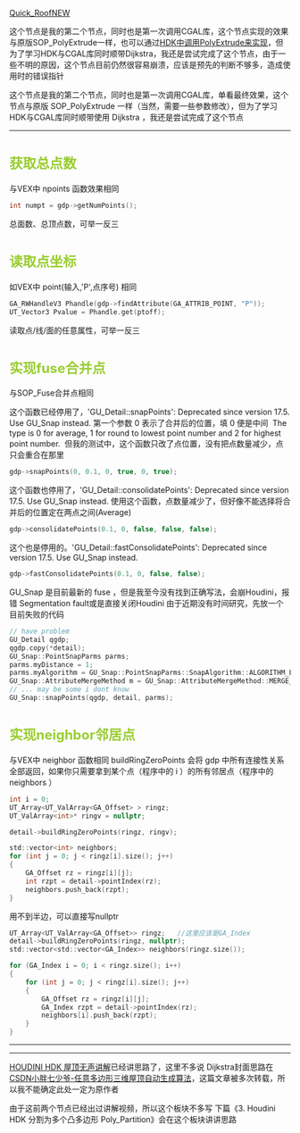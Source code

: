 [Quick_RoofNEW](https://www.bilibili.com/video/BV14B4y1i7zK)

这个节点是我的第二个节点，同时也是第一次调用CGAL库，这个节点实现的效果与原版SOP_PolyExtrude一样，也可以通过[HDK中调用PolyExtrude来实现](https://www.sidefx.com/forum/topic/75466/)，但为了学习HDK与CGAL库同时顺带Dijkstra，我还是尝试完成了这个节点，由于一些不明的原因，这个节点目前仍然很容易崩溃，应该是预先的判断不够多，造成使用时的错误指针

这个节点是我的第二个节点，同时也是第一次调用CGAL库，单看最终效果，这个节点与原版 SOP_PolyExtrude 一样（当然，需要一些参数修改），但为了学习HDK与CGAL库同时顺带使用 Dijkstra ，我还是尝试完成了这个节点

---

# <font size=5 color = YellowGreen>获取总点数</font>
与VEX中 npoints 函数效果相同
```c
int numpt = gdp->getNumPoints();
```
总面数、总顶点数，可举一反三

# <font size=5 color = YellowGreen>读取点坐标</font>
如VEX中 point(输入,'P',点序号) 相同
```c
GA_RWHandleV3 Phandle(gdp->findAttribute(GA_ATTRIB_POINT, "P"));
UT_Vector3 Pvalue = Phandle.get(ptoff);
```
读取点/线/面的任意属性，可举一反三

# <font size=5 color = YellowGreen>实现fuse合并点</font>
与SOP_Fuse合并点相同

这个函数已经停用了，'GU_Detail::snapPoints': Deprecated since version 17.5. Use GU_Snap instead.
第一个参数 0 表示了合并后的位置，填 0 便是中间
 The type is 0 for average, 1 for round to lowest point number and 2 for highest point number.
 但我的测试中，这个函数只改了点位置，没有把点数量减少，点只会重合在那里
```c
gdp->snapPoints(0, 0.1, 0, true, 0, true);
```

这个函数也停用了，'GU_Detail::consolidatePoints': Deprecated since version 17.5. Use GU_Snap instead.
使用这个函数，点数量减少了，但好像不能选择将合并后的位置定在两点之间(Average)
```c
gdp->consolidatePoints(0.1, 0, false, false, false);
```

这个也是停用的。'GU_Detail::fastConsolidatePoints': Deprecated since version 17.5. Use GU_Snap instead.
```c
gdp->fastConsolidatePoints(0.1, 0, false, false);
```

GU_Snap 是目前最新的 fuse ，但是我至今没有找到正确写法，会崩Houdini，报错 Segmentation fault或是直接关闭Houdini
由于近期没有时间研究，先放一个目前失败的代码
```c
// have problem
GU_Detail qgdp;
qgdp.copy(*detail);
GU_Snap::PointSnapParms parms;
parms.myDistance = 1;
parms.myAlgorithm = GU_Snap::PointSnapParms::SnapAlgorithm::ALGORITHM_LOWEST_POINT;//may be SOP_FUSE "using" what
GU_Snap::AttributeMergeMethod m = GU_Snap::AttributeMergeMethod::MERGE_ATTRIBUTE_MEAN;
// ... may be some i dont know
GU_Snap::snapPoints(qgdp, detail, parms);
```

# <font size=5 color = YellowGreen>实现neighbor邻居点</font>
与VEX中 neighbor 函数相同
buildRingZeroPoints 会将 gdp 中所有连接性关系全部返回，如果你只需要拿到某个点（程序中的 i ）的所有邻居点（程序中的 neighbors ）
```c
int i = 0;
UT_Array<UT_ValArray<GA_Offset> > ringz;
UT_ValArray<int>* ringv = nullptr;

detail->buildRingZeroPoints(ringz, ringv);

std::vector<int> neighbors;
for (int j = 0; j < ringz[i].size(); j++)
{
	GA_Offset rz = ringz[i][j];
	int rzpt = detail->pointIndex(rz);
	neighbors.push_back(rzpt);
}
```
用不到半边，可以直接写nullptr
```c
UT_Array<UT_ValArray<GA_Offset>> ringz;   //这里应该是GA_Index
detail->buildRingZeroPoints(ringz, nullptr);
std::vector<std::vector<GA_Index>> neighbors(ringz.size());

for (GA_Index i = 0; i < ringz.size(); i++)
{
	for (int j = 0; j < ringz[i].size(); j++)
	{
		GA_Offset rz = ringz[i][j];
		GA_Index rzpt = detail->pointIndex(rz);
		neighbors[i].push_back(rzpt);
	}
}
```

---
---
[HOUDINI HDK 屋顶无声讲解](https://www.bilibili.com/video/BV1Hg411f764)已经讲思路了，这里不多说
Dijkstra封面思路在[CSDN小胖七少爷-任意多边形三维屋顶自动生成算法](https://blog.csdn.net/weixin_43712770/article/details/104986220)，这篇文章被多次转载，所以我不能确定此处一定为原作者

由于这前两个节点已经出过讲解视频，所以这个板块不多写
下篇《3. Houdini HDK 分割为多个凸多边形 Poly_Partition》会在这个板块讲讲思路